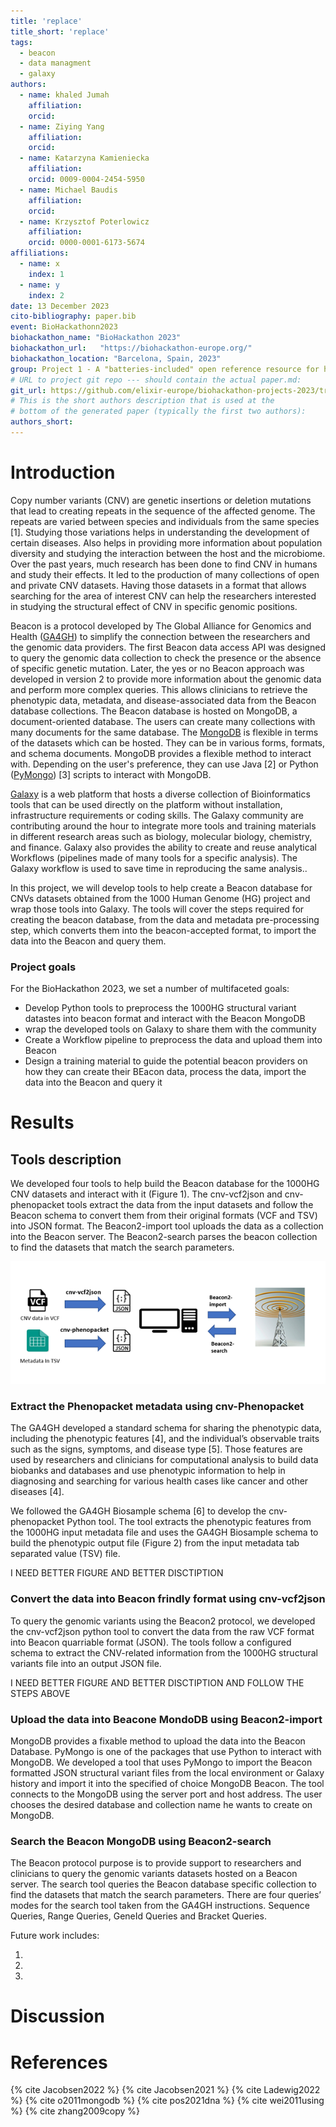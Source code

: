 ```yaml
---
title: 'replace'
title_short: 'replace'
tags:
  - beacon
  - data managment
  - galaxy
authors:
  - name: khaled Jumah
    affiliation: 
    orcid: 
  - name: Ziying Yang
    affiliation: 
    orcid: 
  - name: Katarzyna Kamieniecka
    affiliation: 
    orcid: 0009-0004-2454-5950
  - name: Michael Baudis
    affiliation: 
    orcid: 
  - name: Krzysztof Poterlowicz
    affiliation: 
    orcid: 0000-0001-6173-5674
affiliations:
  - name: x
    index: 1
  - name: y
    index: 2
date: 13 December 2023
cito-bibliography: paper.bib
event: BioHackathonn2023
biohackathon_name: "BioHackathon 2023"
biohackathon_url:   "https://biohackathon-europe.org/"
biohackathon_location: "Barcelona, Spain, 2023"
group: Project 1 - A "batteries-included" open reference resource for human genomic copy number variants (CNV)
# URL to project git repo --- should contain the actual paper.md:
git_url: https://github.com/elixir-europe/biohackathon-projects-2023/tree/main/1
# This is the short authors description that is used at the
# bottom of the generated paper (typically the first two authors):
authors_short: 
---
```


<!--

The paper.md, bibtex and figure file can be found in this repo:

  https://github.com/journal-of-research-objects/Example-BioHackrXiv-Paper

To modify, please clone the repo. You can generate PDF of the paper by
pasting above link (or yours) in

  http://biohackrxiv.genenetwork.org/

-->

# Introduction

Copy number variants (CNV) are genetic insertions or deletion mutations that lead to creating repeats in the sequence of the affected genome. 
The repeats are varied between species and individuals from the same species [1]. Studying those variations helps in understanding the development 
of certain diseases. Also helps in providing more information about population diversity and studying the interaction between the host and the microbiome. 
Over the past years, much research has been done to find CNV in humans and study their effects. It led to the production of many collections 
of open and private CNV datasets. Having those datasets in a format that allows searching for the area of interest CNV can help the researchers 
interested in studying the structural effect of CNV in specific genomic positions. 

Beacon is a protocol developed by The Global Alliance for Genomics and Health ([GA4GH](https://www.ga4gh.org/)) to simplify the connection between the researchers and the genomic data providers. 
The first Beacon data access API was designed to query the genomic data collection to check the presence or the absence of specific genetic mutation. 
Later, the yes or no Beacon approach was developed in version 2 to provide more information about the genomic data and perform more complex queries. This allows 
clinicians to retrieve the phenotypic data, metadata, and disease-associated data from the Beacon database collections. The Beacon database is hosted on MongoDB, 
a document-oriented database. The users can create many collections with many documents for the same database. The [MongoDB](https://www.mongodb.com/) is flexible in terms of the datasets 
which can be hosted. They can be in various forms, formats, and schema documents. MongoDB provides a flexible method to interact with. Depending on the user's preference, 
they can use Java [2] or Python ([PyMongo](https://pymongo.readthedocs.io/en/stable/index.html)) [3] scripts to interact with MongoDB. 

[Galaxy](https://usegalaxy.org/) is a web platform that hosts a diverse collection of Bioinformatics tools that can be used directly on the platform without installation, 
infrastructure requirements or coding skills. The Galaxy community are contributing around the hour to integrate more tools and training materials 
in different research areas such as biology, molecular biology, chemistry, and finance. Galaxy also provides the ability to create and reuse analytical Workflows 
(pipelines made of many tools for a specific analysis). The Galaxy workflow is used to save time in reproducing the same analysis..  

In this project, we will develop tools to help create a Beacon database for CNVs datasets obtained from the 1000 Human Genome (HG) project and wrap those tools into Galaxy. 
The tools will cover the steps required for creating the beacon database, from the data and metadata pre-processing step, which converts them into the beacon-accepted format, 
to import the data into the Beacon and query them.

### Project goals

For the BioHackathon 2023, we set a number of multifaceted goals:

- Develop Python tools to preprocess the 1000HG structural variant datastes into beacon format and interact with the Beacon MongoDB
- wrap the developed tools on Galaxy to share them with the community
- Create a Workflow pipeline to preprocess the data and upload them into Beacon
- Design a training material to guide the potential beacon providers on how they can create their BEacon data, process the data, import the data into the Beacon and query it



# Results

## Tools description 

We developed four tools to help build the Beacon database for the 1000HG CNV datasets and interact with it (Figure 1). 
The cnv-vcf2json and cnv-phenopacket tools extract the data from the input datasets and follow the Beacon schema to convert 
them from their original formats (VCF and TSV) into JSON format. The Beacon2-import tool uploads the data as a collection into 
the Beacon server. The Beacon2-search parses the beacon collection to find the datasets that match the search parameters.  

![The tools pipeline for data pre-processing and Beacon interaction. \label{fig}](./beacon-tools.png)



### Extract the Phenopacket metadata using cnv-Phenopacket

<!--
    State the problem you worked on
    Give the state-of-the art/plan
    Describe what you have done/results starting with The working group created...
    Write a conclusion
    Write up any future work
-->

The GA4GH developed a standard schema for sharing the phenotypic data, including the phenotypic features [4],
and the individual’s observable traits such as the signs, symptoms, and disease type [5]. Those features are 
used by researchers and clinicians for computational analysis to build data biobanks and databases and use phenotypic 
information to help in diagnosing and searching for various health cases like cancer and other diseases [4]. 
 
We followed the GA4GH Biosample schema [6] to develop the cnv-phenopacket Python tool. The tool extracts the phenotypic features
from the 1000HG input metadata file and uses the GA4GH Biosample schema to build the phenotypic output file (Figure 2) from the input metadata tab separated value (TSV) file.

I NEED BETTER FIGURE AND BETTER DISCTIPTION


### Convert the data into Beacon frindly format using cnv-vcf2json 

<!--
    State the problem you worked on
    Give the state-of-the art/plan
    Describe what you have done/results starting with The working group created...
    Write a conclusion
    Write up any future work
-->

To query the genomic variants using the Beacon2 protocol, we developed the cnv-vcf2json python tool to convert the data from the
raw VCF format into Beacon quarriable format (JSON). The tools follow a configured schema to extract the CNV-related information 
from the 1000HG structural variants file into an output JSON file.


I NEED BETTER FIGURE AND BETTER DISCTIPTION AND FOLLOW THE STEPS ABOVE

###  Upload the data into Beacone MondoDB using Beacon2-import

<!--
    State the problem you worked on
    Give the state-of-the art/plan
    Describe what you have done/results starting with The working group created...
    Write a conclusion
    Write up any future work

* Remote member Nada Amin, Chris Mungall, Deepak Unni, Will Byrd

-->

MongoDB provides a fixable method to upload the data into the Beacon Database. PyMongo is one of the packages that use Python to interact with MongoDB. 
We developed a tool that uses PyMongo to import the Beacon formatted JSON structural variant files from the local environment or Galaxy history and 
import it into the specified of choice MongoDB Beacon. The tool connects to the MongoDB using the server port and host address. The user chooses the 
desired database and collection name he wants to create on MongoDB.

###  Search the Beacon MongoDB using Beacon2-search

<!--
    State the problem you worked on
    Give the state-of-the art/plan
    Describe what you have done/results starting with The working group created...
    Write a conclusion
    Write up any future work

* Remote member Nada Amin, Chris Mungall, Deepak Unni, Will Byrd

-->

The Beacon protocol purpose is to provide support to researchers and clinicians to query the genomic variants datasets hosted on a Beacon server. 
The search tool queries the Beacon database specific collection to find the datasets that match the search parameters.  There are four queries’ modes 
for the search tool taken from the GA4GH instructions. Sequence Queries, Range Queries, GeneId Queries and Bracket Queries.

Future work includes:

1. 
2. 
3. 

# Discussion



# References

{% cite Jacobsen2022 %}
{% cite Jacobsen2021 %}
{% cite Ladewig2022 %}
{% cite o2011mongodb %}
{% cite pos2021dna %}
{% cite wei2011using %}
{% cite zhang2009copy %}
